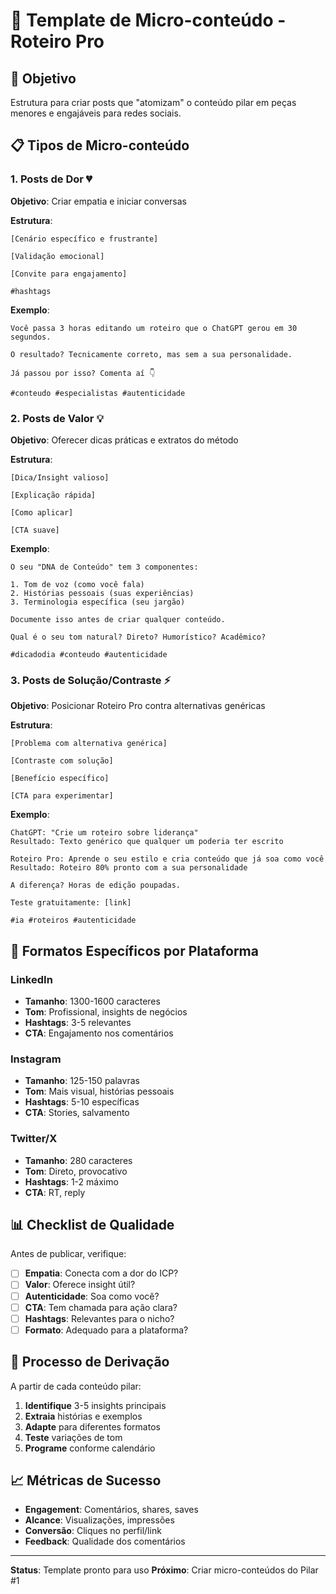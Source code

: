 # 📱 Template de Micro-conteúdo - Roteiro Pro

## 🎯 Objetivo
Estrutura para criar posts que "atomizam" o conteúdo pilar em peças menores e engajáveis para redes sociais.

## 📋 Tipos de Micro-conteúdo

### 1. **Posts de Dor** 💔
**Objetivo**: Criar empatia e iniciar conversas

**Estrutura**:
```
[Cenário específico e frustrante]

[Validação emocional]

[Convite para engajamento]

#hashtags
```

**Exemplo**:
```
Você passa 3 horas editando um roteiro que o ChatGPT gerou em 30 segundos.

O resultado? Tecnicamente correto, mas sem a sua personalidade.

Já passou por isso? Comenta aí 👇

#conteudo #especialistas #autenticidade
```

### 2. **Posts de Valor** 💡
**Objetivo**: Oferecer dicas práticas e extratos do método

**Estrutura**:
```
[Dica/Insight valioso]

[Explicação rápida]

[Como aplicar]

[CTA suave]
```

**Exemplo**:
```
O seu "DNA de Conteúdo" tem 3 componentes:

1. Tom de voz (como você fala)
2. Histórias pessoais (suas experiências)
3. Terminologia específica (seu jargão)

Documente isso antes de criar qualquer conteúdo.

Qual é o seu tom natural? Direto? Humorístico? Acadêmico?

#dicadodia #conteudo #autenticidade
```

### 3. **Posts de Solução/Contraste** ⚡
**Objetivo**: Posicionar Roteiro Pro contra alternativas genéricas

**Estrutura**:
```
[Problema com alternativa genérica]

[Contraste com solução]

[Benefício específico]

[CTA para experimentar]
```

**Exemplo**:
```
ChatGPT: "Crie um roteiro sobre liderança"
Resultado: Texto genérico que qualquer um poderia ter escrito

Roteiro Pro: Aprende o seu estilo e cria conteúdo que já soa como você
Resultado: Roteiro 80% pronto com a sua personalidade

A diferença? Horas de edição poupadas.

Teste gratuitamente: [link]

#ia #roteiros #autenticidade
```

## 🎨 Formatos Específicos por Plataforma

### LinkedIn
- **Tamanho**: 1300-1600 caracteres
- **Tom**: Profissional, insights de negócios
- **Hashtags**: 3-5 relevantes
- **CTA**: Engajamento nos comentários

### Instagram
- **Tamanho**: 125-150 palavras
- **Tom**: Mais visual, histórias pessoais
- **Hashtags**: 5-10 específicas
- **CTA**: Stories, salvamento

### Twitter/X
- **Tamanho**: 280 caracteres
- **Tom**: Direto, provocativo
- **Hashtags**: 1-2 máximo
- **CTA**: RT, reply

## 📊 Checklist de Qualidade

Antes de publicar, verifique:

- [ ] **Empatia**: Conecta com a dor do ICP?
- [ ] **Valor**: Oferece insight útil?
- [ ] **Autenticidade**: Soa como você?
- [ ] **CTA**: Tem chamada para ação clara?
- [ ] **Hashtags**: Relevantes para o nicho?
- [ ] **Formato**: Adequado para a plataforma?

## 🔄 Processo de Derivação

A partir de cada conteúdo pilar:

1. **Identifique** 3-5 insights principais
2. **Extraia** histórias e exemplos
3. **Adapte** para diferentes formatos
4. **Teste** variações de tom
5. **Programe** conforme calendário

## 📈 Métricas de Sucesso

- **Engagement**: Comentários, shares, saves
- **Alcance**: Visualizações, impressões
- **Conversão**: Cliques no perfil/link
- **Feedback**: Qualidade dos comentários

---

**Status**: Template pronto para uso
**Próximo**: Criar micro-conteúdos do Pilar #1